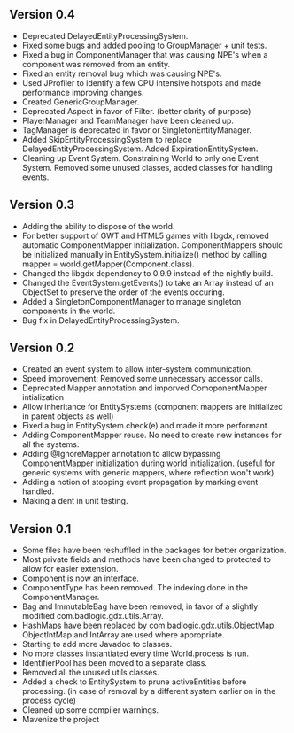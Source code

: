## Version 0.4
 - Deprecated DelayedEntityProcessingSystem.
 - Fixed some bugs and added pooling to GroupManager + unit tests.
 - Fixed a bug in ComponentManager that was causing NPE's when a component was removed from an entity.
 - Fixed an entity removal bug which was causing NPE's.
 - Used JProfiler to identify a few CPU intensive hotspots and made performance improving changes.
 - Created GenericGroupManager.
 - Deprecated Aspect in favor of Filter. (better clarity of purpose)
 - PlayerManager and TeamManager have been cleaned up. 
 - TagManager is deprecated in favor or SingletonEntityManager.
 - Added SkipEntityProcessingSystem to replace DelayedEntityProcessingSystem. Added ExpirationEntitySystem.
 - Cleaning up Event System. Constraining World to only one Event System. Removed some unused classes, added classes for handling events.

## Version 0.3
 - Adding the ability to dispose of the world.
 - For better support of GWT and HTML5 games with libgdx, removed automatic ComponentMapper initialization. ComponentMappers should be initialized manually in EntitySystem.initialize() method by calling mapper = world.getMapper(Component.class).
 - Changed the libgdx dependency to 0.9.9 instead of the nightly build.
 - Changed the EventSystem.getEvents() to take an Array instead of an ObjectSet to preserve the order of the events occuring.
 - Added a SingletonComponentManager to manage singleton components in the world.
 - Bug fix in DelayedEntityProcessingSystem.
 
## Version 0.2
 - Created an event system to allow inter-system communication.
 - Speed improvement: Removed some unnecessary accessor calls.
 - Deprecated Mapper annotation and imporved ComoponentMapper intialization
 - Allow inheritance for EntitySystems (component mappers are initialized in parent objects as well)
 - Fixed a bug in EntitySystem.check(e) and made it more performant.
 - Adding ComponentMapper reuse. No need to create new instances for all the systems.
 - Adding @IgnoreMapper annotation to allow bypassing ComponentMapper initialization during world initialization. (useful for generic systems with generic mappers, where reflection won't work)
 - Adding a notion of stopping event propagation by marking event handled.
 - Making a dent in unit testing.

## Version 0.1

 - Some files have been reshuffled in the packages for better organization.
 - Most private fields and methods have been changed to protected to allow for easier extension.
 - Component is now an interface.
 - ComponentType has been removed. The indexing done in the ComponentManager.
 - Bag and ImmutableBag have been removed, in favor of a slightly modified com.badlogic.gdx.utils.Array.
 - HashMaps have been replaced by com.badlogic.gdx.utils.ObjectMap. ObjectIntMap and IntArray are used where appropriate.
 - Starting to add more Javadoc to classes.
 - No more classes instantiated every time World.process is run.
 - IdentifierPool has been moved to a separate class.
 - Removed all the unused utils classes.
 - Added a check to EntitySystem to prune activeEntities before processing. (in case of removal by a different system earlier on in the process cycle)
 - Cleaned up some compiler warnings.
 - Mavenize the project
